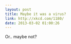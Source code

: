 ```yaml
---
layout: post
title: Maybe it was a virus?
link: http://xkcd.com/1180/
date: 2013-03-02 01:00:26
---
```


Or.. maybe not?